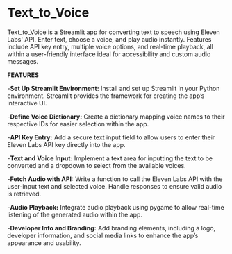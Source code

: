 # Text_to_Voice
Text_to_Voice is a Streamlit app for converting text to speech using Eleven Labs' API. Enter text, choose a voice, and play audio instantly. Features include API key entry, multiple voice options, and real-time playback, all within a user-friendly interface ideal for accessibility and custom audio messages.


**FEATURES**

-**Set Up Streamlit Environment:** Install and set up Streamlit in your Python environment. Streamlit provides the framework for creating the app’s interactive UI.

-**Define Voice Dictionary:** Create a dictionary mapping voice names to their respective IDs for easier selection within the app.

-**API Key Entry:** Add a secure text input field to allow users to enter their Eleven Labs API key directly into the app.

-**Text and Voice Input:** Implement a text area for inputting the text to be converted and a dropdown to select from the available voices.

-**Fetch Audio with API:** Write a function to call the Eleven Labs API with the user-input text and selected voice. Handle responses to ensure valid audio is retrieved.

-**Audio Playback:** Integrate audio playback using pygame to allow real-time listening of the generated audio within the app.

-**Developer Info and Branding:** Add branding elements, including a logo, developer information, and social media links to enhance the app’s appearance and usability.
